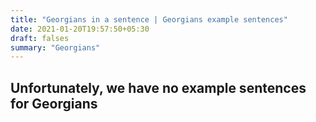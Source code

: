 ```yaml
---
title: "Georgians in a sentence | Georgians example sentences"
date: 2021-01-20T19:57:50+05:30
draft: falses
summary: "Georgians"
---
```

## Unfortunately, we have no example sentences for Georgians                 
